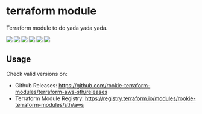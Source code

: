 # terraform module

Terraform module to do yada yada yada.

[![](https://github.com/rookie-terraform-modules/terraform-aws-sth/workflows/terraform/badge.svg)](https://github.com/rookie-terraform-modules/terraform-aws-sth/actions?query=workflow%3Aterraform)
[![](https://img.shields.io/github/license/rookie-terraform-modules/terraform-aws-sth)](https://github.com/rookie-terraform-modules/terraform-aws-sth)
[![](https://img.shields.io/github/issues/rookie-terraform-modules/terraform-aws-sth)](https://github.com/rookie-terraform-modules/terraform-aws-sth)
[![](https://img.shields.io/github/issues-closed/rookie-terraform-modules/terraform-aws-sth)](https://github.com/rookie-terraform-modules/terraform-aws-sth)
[![](https://img.shields.io/github/languages/code-size/rookie-terraform-modules/terraform-aws-sth)](https://github.com/rookie-terraform-modules/terraform-aws-sth)
[![](https://img.shields.io/github/repo-size/rookie-terraform-modules/terraform-aws-sth)](https://github.com/rookie-terraform-modules/terraform-aws-sth)

## Usage

Check valid versions on:

- Github Releases: <https://github.com/rookie-terraform-modules/terraform-aws-sth/releases>
- Terraform Module Registry: <https://registry.terraform.io/modules/rookie-terraform-modules/sth/aws>

<!-- BEGIN_TF_DOCS -->
<!-- END_TF_DOCS -->
